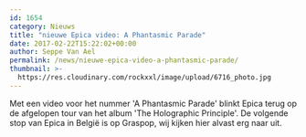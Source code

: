 ```yaml
---
id: 1654
category: Nieuws
title: "nieuwe Epica video: A Phantasmic Parade"
date: 2017-02-22T15:22:02+00:00
author: Seppe Van Ael
permalink: /news/nieuwe-epica-video-a-phantasmic-parade/
thumbnail: >-
  https://res.cloudinary.com/rockxxl/image/upload/6716_photo.jpg
---
```

Met een video voor het nummer 'A Phantasmic Parade' blinkt Epica terug op de afgelopen tour van het album 'The Holographic Principle'. De volgende stop van Epica in België is op Graspop, wij kijken hier alvast erg naar uit.
